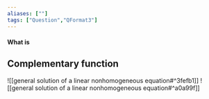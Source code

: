 ```yaml
---
aliases: [""]
tags: ["Question","QFormat3"]
---
```


#### What is
## Complementary function

![[general solution of a linear nonhomogeneous equation#^3fefb1]]
![[general solution of a linear nonhomogeneous equation#^a0a99f]]